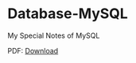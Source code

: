 # Database-MySQL
My Special Notes of MySQL

PDF: [Download](https://github.com/Rakib-Hasan-455/Database-MySQL/blob/main/Database%20All%20Query%20Hard%20Note.pdf)
